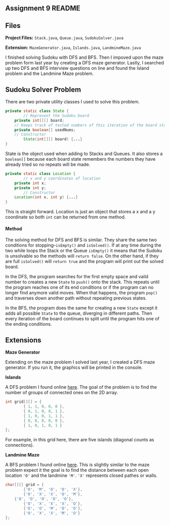 ## Assignment 9 README

## Files

**Project Files:** `Stack.java`, `Queue.java`, `SudokuSolver.java`

**Extension:** `MazeGenerator.java`, `Islands.java`, `LandmineMaze.java` 

I finished solving Sudoku with DFS and BFS. Then I impoved upon the maze problem form last year by creating a DFS maze generator. Lastly, I searched up two DFS and BFS interview questions on line and found the Island problem and the Landmine Maze problem.

## Sudoku Solver Problem

There are two private utility classes I used to solve this problem.

```java
private static class State {
		// Represent the Sudoku board
  	private int[][] board;
  	// Keeps track of tested numbers of this iteration of the board state
  	private boolean[] usedNums;
  	// Constructor
		State(int[][] board) {...}
}
```

State is the object used when adding to Stacks and Queues. It also stores a `boolean[]` because each board state remembers the numbers they have already tried so no repeats will be made.

```java
private static class Location {
		// x and y coordinates of location
    private int x;
    private int y;
		// Constructor
    Location(int x, int y) {...}
}
```

This is straight forward. Location is just an object that stores a x and a y coordinate so both `int` can be returned from one method.

#### Method

The solving method for DFS and BFS is similar. They share the same two conditions for stopping–`isEmpty()` and `isSolved()`. If at any time during the two while loops the Stack or the Queue `isEmpty()` it means that the Sudoku is unsolvable so the methods will `return false`. On the other hand, if they are full `isSolved()` will `return true` and the program will print out the solved board.

In the DFS, the program searches for the first empty space and vaild number to creates a new `State` to  `push()` onto the stack. This repeats until the program reaches one of its end conditions or if the program can no longer find anymore valid moves. When that happens, the program `pop()` and traverses down another path without repeating previous states.

In the BFS, the program does the same for creating a new `State` except it adds all possible `State` to the queue, diverging in different paths. Then every iteration of the board continues to split until the program hits one of the ending conditions.



## Extensions

**Maze Generator**

Extending on the maze problem I solved last year, I created a DFS maze generator. If you run it, the graphics will be printed in the console.

**Islands**

A DFS problem I found online [here](https://practice.geeksforgeeks.org/problems/find-the-number-of-islands/1). The goal of the problem is to find the number of groups of connected ones on the 2D array.

```Java
int grid[][] = {
		{ 1, 1, 0, 0, 0 },
		{ 0, 1, 0, 0, 1 },
		{ 1, 0, 0, 1, 1 },
		{ 0, 0, 0, 0, 0 },
		{ 1, 0, 1, 0, 1 }
};
```

For example, in this grid here, there are five islands (diagonal counts as connections).

**Landmine Maze**

A BFS problem I found online [here](https://www.techiedelight.com/find-shortest-distance-every-cell-landmine-maze/). This is slightly similar to the maze problem expect it the goal is to find the distance between each open location `'O'` and the landmine `'M'`. `'X'` represents closed pathes or walls.

```java
char[][] grid = {
		{'O', 'M', 'O', 'O', 'X'},
		{'O', 'X', 'X', 'O', 'M'},
  	{'O', 'O', 'O', 'O', 'O'},
		{'O', 'X', 'X', 'X', 'O'},
		{'O', 'O', 'M', 'O', 'O'},
		{'O', 'X', 'X', 'M', 'O'}
};
```